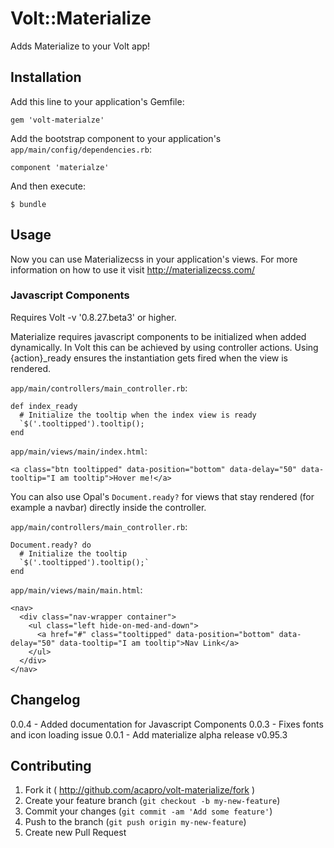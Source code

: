 # Volt::Materialize

Adds Materialize to your Volt app!

## Installation

Add this line to your application's Gemfile:

    gem 'volt-materialze'

Add the bootstrap component to your application's `app/main/config/dependencies.rb`:

    component 'materialze'

And then execute:

    $ bundle

## Usage

Now you can use Materializecss in your application's views. For more information on how to use it visit http://materializecss.com/

### Javascript Components

Requires Volt -v '0.8.27.beta3' or higher.

Materialize requires javascript components to be initialized when added dynamically.  In Volt this can be achieved by using controller actions.  Using {action}_ready ensures the instantiation gets fired when the view is rendered.

`app/main/controllers/main_controller.rb`:

    def index_ready
      # Initialize the tooltip when the index view is ready
      `$('.tooltipped').tooltip(); 
    end

`app/main/views/main/index.html`:

    <a class="btn tooltipped" data-position="bottom" data-delay="50" data-tooltip="I am tooltip">Hover me!</a>

You can also use Opal's `Document.ready?` for views that stay rendered (for example a navbar) directly inside the controller.

`app/main/controllers/main_controller.rb`:

    Document.ready? do
      # Initialize the tooltip
      `$('.tooltipped').tooltip();` 
    end

`app/main/views/main/main.html`:

    <nav>
      <div class="nav-wrapper container">
        <ul class="left hide-on-med-and-down">
          <a href="#" class="tooltipped" data-position="bottom" data-delay="50" data-tooltip="I am tooltip">Nav Link</a>
        </ul>
      </div>
    </nav>

## Changelog

0.0.4 - Added documentation for Javascript Components
0.0.3 - Fixes fonts and icon loading issue
0.0.1 - Add materialize alpha release v0.95.3

## Contributing

1. Fork it ( http://github.com/acapro/volt-materialize/fork )
2. Create your feature branch (`git checkout -b my-new-feature`)
3. Commit your changes (`git commit -am 'Add some feature'`)
4. Push to the branch (`git push origin my-new-feature`)
5. Create new Pull Request